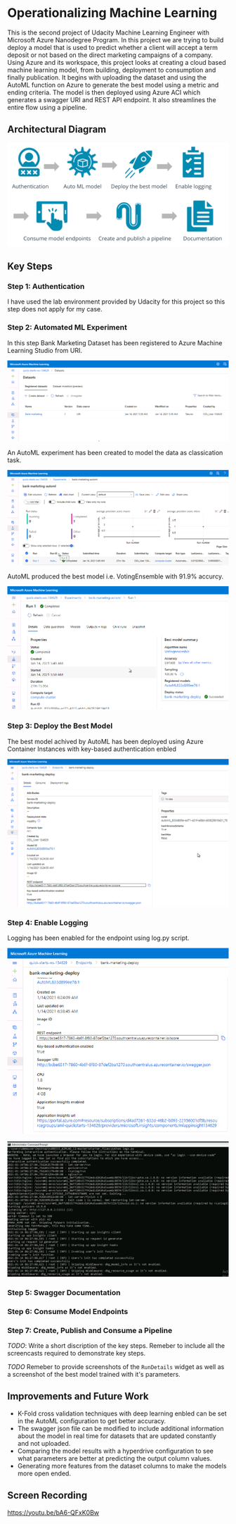 # Operationalizing Machine Learning

This is the second project of Udacity Machine Learning Engineer with Microsoft Azure Nanodegree Program. In this project we are trying to build deploy a model that is used to predict whether a client will accept a term deposit or not based on the direct marketing campaigns of a company. Using Azure and its workspace, this project looks at creating a cloud based machine learning model, from building, deployment to consumption and finally publication. It begins with uploading the dataset and using the AutoML function on Azure to generate the best model using a metric and ending criteria. The model is then deployed using Azure ACI which generates a swagger URI and REST API endpoint. It also streamlines the entire flow using a pipeline.

## Architectural Diagram
![alt text](https://github.com/davijit868/Operationalizing-Machine-Learning/blob/master/Screenshoots/Architecture.png)

## Key Steps
### Step 1: Authentication

I have used the lab environment provided by Udacity for this project so this step does not apply for my case.

### Step 2: Automated ML Experiment

In this step Bank Marketing Dataset has been registered to Azure Machine Learning Studio from URI.

![alt text](https://github.com/davijit868/Operationalizing-Machine-Learning/blob/master/Screenshoots/screenshot_1.png)

An AutoML experiment has been created to model the data as classication task.

![alt text](https://github.com/davijit868/Operationalizing-Machine-Learning/blob/master/Screenshoots/screenshot_2.png)

AutoML produced the best model i.e. VotingEnsemble with 91.9% accurcy.

![alt text](https://github.com/davijit868/Operationalizing-Machine-Learning/blob/master/Screenshoots/screenshot_3.png)

### Step 3: Deploy the Best Model

The best model achived by AutoML has been deployed using Azure Container Instances with key-based authentication enbled

![alt text](https://github.com/davijit868/Operationalizing-Machine-Learning/blob/master/Screenshoots/screenshot_4.png)

### Step 4: Enable Logging

Logging has been enabled for the endpoint using log.py script. 

![alt text](https://github.com/davijit868/Operationalizing-Machine-Learning/blob/master/Screenshoots/screenshot_5.png)

![alt text](https://github.com/davijit868/Operationalizing-Machine-Learning/blob/master/Screenshoots/screenshot_6.png)

### Step 5: Swagger Documentation

### Step 6: Consume Model Endpoints

### Step 7: Create, Publish and Consume a Pipeline

*TODO*: Write a short discription of the key steps. Remeber to include all the screencasts required to demonstrate key steps. 

*TODO* Remeber to provide screenshots of the `RunDetails` widget as well as a screenshot of the best model trained with it's parameters.

## Improvements and Future Work

- K-Fold cross validation techniques with deep learning enbled can be set in the AutoML configuration to get better accuracy.
- The swagger json file can be modified to include additional information about the model in real time for datasets that are updated constantly and not uploaded.
- Comparing the model results with a hyperdrive configuration to see what parameters are better at predicting the output column values.
- Generating more features from the dataset columns to make the models more open ended.

## Screen Recording
https://youtu.be/bA6-QFxK0Bw
